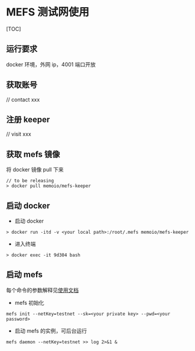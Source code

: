 # MEFS 测试网使用

[TOC]

## 运行要求

docker 环境，外网 ip，4001 端口开放

## 获取账号

// contact xxx

## 注册 keeper

// visit xxx

## 获取 mefs 镜像

将 docker 镜像 pull 下来

```shell
// to be releasing
> docker pull memoio/mefs-keeper
```

## 启动 docker

- 启动 docker

```shell
> docker run -itd -v <your local path>:/root/.mefs memoio/mefs-keeper
```

- 进入终端

```shell
> docker exec -it 9d304 bash
```

## 启动 mefs

每个命令的参数解释见[使用文档](https://github.com/memoio/docs)

- mefs 初始化

```shell
mefs init --netKey=testnet --sk=<your private key> --pwd=<your password>
```

- 启动 mefs 的实例，可后台运行

```shell
mefs daemon --netKey=testnet >> log 2>&1 &
```
